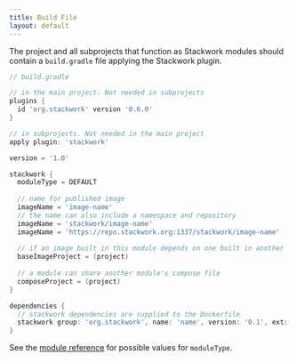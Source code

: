 ```yaml
---
title: Build File
layout: default
---
```

The project and all subprojects that function as Stackwork modules should contain a `build.gradle` file applying the Stackwork plugin.

~~~ groovy
// build.gradle

// in the main project. Not needed in subprojects
plugins {
  id 'org.stackwork' version '0.6.0'
}

// in subprojects. Not needed in the main project
apply plugin: 'stackwork'

version = '1.0'

stackwork {
  moduleType = DEFAULT
  
  // name for published image
  imageName = 'image-name'
  // the name can also include a namespace and repository
  imageName = 'stackwork/image-name'
  imageName = 'https://repo.stackwork.org:1337/stackwork/image-name'
  
  // if an image built in this module depends on one built in another 
  baseImageProject = (project)
  
  // a module can share another module's compose file
  composeProject = (project)
}

dependencies {
  // stackwork dependencies are supplied to the Dockerfile
  stackwork group: 'org.stackwork', name: 'name', version: '0.1', ext: 'tar.gz'
}
~~~

See the [module reference](/reference/modules/) for possible values for `moduleType`.
